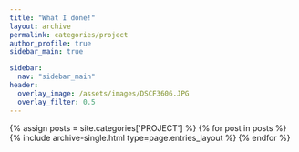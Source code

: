 ```yaml
---
title: "What I done!"
layout: archive
permalink: categories/project
author_profile: true
sidebar_main: true

sidebar:
  nav: "sidebar_main"
header:
  overlay_image: /assets/images/DSCF3606.JPG
  overlay_filter: 0.5
---
```


{% assign posts = site.categories['PROJECT'] %} {% for post in posts %} {% include archive-single.html type=page.entries_layout %} {% endfor %}
